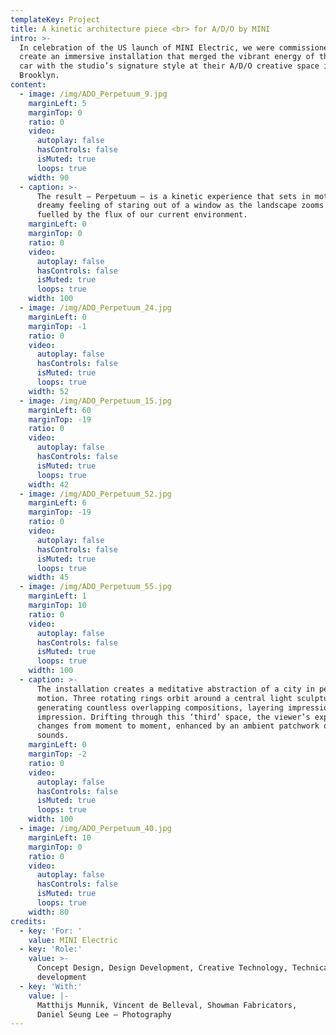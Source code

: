 ```yaml
---
templateKey: Project
title: A kinetic architecture piece <br> for A/D/O by MINI
intro: >-
  In celebration of the US launch of MINI Electric, we were commissioned to
  create an immersive installation that merged the vibrant energy of the iconic
  car with the studio’s signature style at their A/D/O creative space in
  Brooklyn.
content:
  - image: /img/ADO_Perpetuum_9.jpg
    marginLeft: 5
    marginTop: 0
    ratio: 0
    video:
      autoplay: false
      hasControls: false
      isMuted: true
      loops: true
    width: 90
  - caption: >-
      The result – Perpetuum – is a kinetic experience that sets in motion the
      dreamy feeling of staring out of a window as the landscape zooms past you,
      fuelled by the flux of our current environment.
    marginLeft: 0
    marginTop: 0
    ratio: 0
    video:
      autoplay: false
      hasControls: false
      isMuted: true
      loops: true
    width: 100
  - image: /img/ADO_Perpetuum_24.jpg
    marginLeft: 0
    marginTop: -1
    ratio: 0
    video:
      autoplay: false
      hasControls: false
      isMuted: true
      loops: true
    width: 52
  - image: /img/ADO_Perpetuum_15.jpg
    marginLeft: 60
    marginTop: -19
    ratio: 0
    video:
      autoplay: false
      hasControls: false
      isMuted: true
      loops: true
    width: 42
  - image: /img/ADO_Perpetuum_52.jpg
    marginLeft: 6
    marginTop: -19
    ratio: 0
    video:
      autoplay: false
      hasControls: false
      isMuted: true
      loops: true
    width: 45
  - image: /img/ADO_Perpetuum_55.jpg
    marginLeft: 1
    marginTop: 10
    ratio: 0
    video:
      autoplay: false
      hasControls: false
      isMuted: true
      loops: true
    width: 100
  - caption: >-
      The installation creates a meditative abstraction of a city in perpetual
      motion. Three rotating rings orbit around a central light sculpture,
      generating countless overlapping compositions, layering impression over
      impression. Drifting through this ‘third’ space, the viewer’s experience
      changes from moment to moment, enhanced by an ambient patchwork of urban
      sounds.
    marginLeft: 0
    marginTop: -2
    ratio: 0
    video:
      autoplay: false
      hasControls: false
      isMuted: true
      loops: true
    width: 100
  - image: /img/ADO_Perpetuum_40.jpg
    marginLeft: 10
    marginTop: 0
    ratio: 0
    video:
      autoplay: false
      hasControls: false
      isMuted: true
      loops: true
    width: 80
credits:
  - key: 'For: '
    value: MINI Electric
  - key: 'Role:'
    value: >-
      Concept Design, Design Development, Creative Technology, Technical
      development
  - key: 'With:'
    value: |-
      Matthijs Munnik, Vincent de Belleval, Showman Fabricators, 
      Daniel Seung Lee – Photography
---
```


